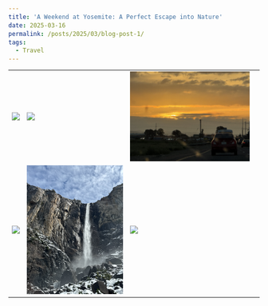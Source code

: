 ```yaml
---
title: 'A Weekend at Yosemite: A Perfect Escape into Nature'
date: 2025-03-16
permalink: /posts/2025/03/blog-post-1/
tags:
  - Travel
---
```


<table>
  <tr>
    <td><img src="../images/Yosemite_1.JPG" style="width:100%; margin:0; padding:0; border:0;"></td>
    <td><img src="../images/Yosemite_2.JPG" style="width:100%; margin:0; padding:0; border:0;"></td>
    <td><img src="../images/Yosemite_6.jpg" style="width:95%; margin:0; padding:0; border:0;"></td>
  </tr>
  <tr>
    <td><img src="../images/Yosemite_4.jpg" style="width:100%; margin:0; padding:0; border:0;"></td>
    <td><img src="../images/Yosemite_3.JPG" style="width:100%; margin:0; padding:0; border:0;"></td>
    <td><img src="../images/Yosemite_5.jpg" style="width:95%; margin:0; padding:0; border:0;"></td>
  </tr>
</table>


